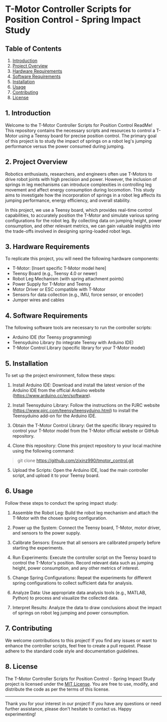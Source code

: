 # T-Motor Controller Scripts for Position Control - Spring Impact Study

## Table of Contents

1. [Introduction](#introduction)
2. [Project Overview](#project-overview)
3. [Hardware Requirements](#hardware-requirements)
4. [Software Requirements](#software-requirements)
5. [Installation](#installation)
6. [Usage](#usage)
7. [Contributing](#contributing)
8. [License](#license)

## 1. Introduction

Welcome to the T-Motor Controller Scripts for Position Control ReadMe! This repository contains the necessary scripts and resources to control a T-Motor using a Teensy board for precise position control. The primary goal of this project is to study the impact of springs on a robot leg's jumping performance versus the power consumed during jumping.

## 2. Project Overview

Robotics enthusiasts, researchers, and engineers often use T-Motors to drive robot joints with high precision and power. However, the inclusion of springs in leg mechanisms can introduce complexities in controlling leg movement and affect energy consumption during locomotion. This study aims to investigate how the incorporation of springs in a robot leg affects its jumping performance, energy efficiency, and overall stability.

In this project, we use a Teensy board, which provides real-time control capabilities, to accurately position the T-Motor and simulate various spring configurations for the robot leg. By collecting data on jumping height, power consumption, and other relevant metrics, we can gain valuable insights into the trade-offs involved in designing spring-loaded robot legs.

## 3. Hardware Requirements

To replicate this project, you will need the following hardware components:

- T-Motor: [Insert specific T-Motor model here]
- Teensy Board (e.g., Teensy 4.0 or newer)
- Robot Leg Mechanism (with spring attachment points)
- Power Supply for T-Motor and Teensy
- Motor Driver or ESC compatible with T-Motor
- Sensors for data collection (e.g., IMU, force sensor, or encoder)
- Jumper wires and cables

## 4. Software Requirements

The following software tools are necessary to run the controller scripts:

- Arduino IDE (for Teensy programming)
- Teensyduino Library (to integrate Teensy with Arduino IDE)
- T-Motor Control Library (specific library for your T-Motor model)

## 5. Installation

To set up the project environment, follow these steps:

1. Install Arduino IDE: Download and install the latest version of the Arduino IDE from the official Arduino website (https://www.arduino.cc/en/software).

2. Install Teensyduino Library: Follow the instructions on the PJRC website (https://www.pjrc.com/teensy/teensyduino.html) to install the Teensyduino add-on for the Arduino IDE.

3. Obtain the T-Motor Control Library: Get the specific library required to control your T-Motor model from the T-Motor official website or GitHub repository.

4. Clone this repository: Clone this project repository to your local machine using the following command:
>git clone https://github.com/zixinz990/tmotor_control.git 
5. Upload the Scripts: Open the Arduino IDE, load the main controller script, and upload it to your Teensy board.

## 6. Usage

Follow these steps to conduct the spring impact study:

1. Assemble the Robot Leg: Build the robot leg mechanism and attach the T-Motor with the chosen spring configuration.

2. Power up the System: Connect the Teensy board, T-Motor, motor driver, and sensors to the power supply.

3. Calibrate Sensors: Ensure that all sensors are calibrated properly before starting the experiments.

4. Run Experiments: Execute the controller script on the Teensy board to control the T-Motor's position. Record relevant data such as jumping height, power consumption, and any other metrics of interest.

5. Change Spring Configurations: Repeat the experiments for different spring configurations to collect sufficient data for analysis.

6. Analyze Data: Use appropriate data analysis tools (e.g., MATLAB, Python) to process and visualize the collected data.

7. Interpret Results: Analyze the data to draw conclusions about the impact of springs on robot leg jumping and power consumption.

## 7. Contributing

We welcome contributions to this project! If you find any issues or want to enhance the controller scripts, feel free to create a pull request. Please adhere to the standard code style and documentation guidelines.

## 8. License

The T-Motor Controller Scripts for Position Control - Spring Impact Study project is licensed under the [MIT License](LICENSE.md). You are free to use, modify, and distribute the code as per the terms of this license.

---

Thank you for your interest in our project! If you have any questions or need further assistance, please don't hesitate to contact us. Happy experimenting!
